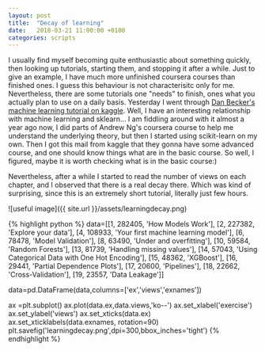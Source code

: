```yaml
---
layout: post
title:  "Decay of learning"
date:   2018-03-21 11:00:00 +0100
categories: scripts
---
```


I usually find myself becoming quite enthusiastic about something quickly, then looking up tutorials, starting them, and stopping it after a while. Just to give an example, I have much more unfinished coursera courses than finished ones.  I guess this behaviour is not characterisitc only for me. Nevertheless, there are some tutorials one "needs" to finish, ones what you actually plan to use on a daily basis. Yesterday I went through [Dan Becker's machine learning tutorial on kaggle](https://www.kaggle.com/learn/machine-learning). Well, I have an interesting relationship with machine learning and sklearn... I am fiddling around with it almost a year ago now, I did parts of Andrew Ng's coursera course to help me understand the underlying theory, but then I started using scikit-learn on my own. Then I got this mail from kaggle that they gonna have some advanced course, and one should know things what are in the basic course. So well, I figured, maybe it is worth checking what is in the basic course:)

Nevertheless, after a while I started to read the number of views on each chapter, and I observed that there is a real decay there. Which was kind of surprising, since this is an extremely short tutorial, literally just few hours. 

![useful image]({{ site.url }}/assets/learningdecay.png)

{% highlight python %}
data=[[1, 282405,  'How Models Work'],
[2, 227382,  'Explore your data'],
[4, 108933,  'Your first machine learning model'],
[6, 78478,  'Model Validation'],
[8, 63490,   'Under and overfitting'],
[10, 59584,  'Random Forests'],
[13, 81739,  'Handling missing values'],
[14, 57043,  'Using Categorical Data with One Hot Encoding'],
[15, 48362,  'XGBoost'],
[16, 29441,  'Partial Dependence Plots'],
[17, 20600,  'Pipelines'],
[18, 22662,  'Cross-Validation'],
[19, 23557,  'Data Leakage']]

data=pd.DataFrame(data,columns=['ex','views','exnames'])

ax =plt.subplot()
ax.plot(data.ex,data.views,'ko--')
ax.set_xlabel('exercise')
ax.set_ylabel('views')
ax.set_xticks(data.ex)
ax.set_xticklabels(data.exnames, rotation=90)
plt.savefig('learningdecay.png',dpi=300,bbox_inches='tight')
{% endhighlight %}


